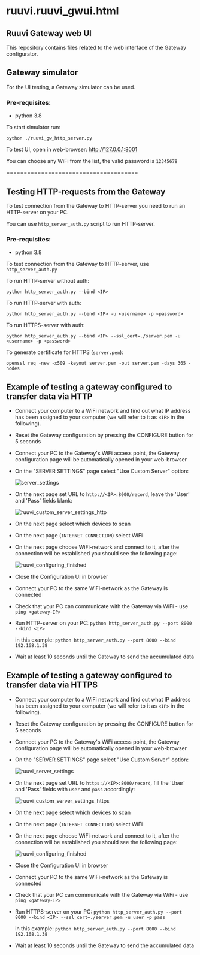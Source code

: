 # ruuvi.ruuvi_gwui.html

## Ruuvi Gateway web UI
This repository contains files related to the web interface of the Gateway configurator. 

## Gateway simulator

For the UI testing, a Gateway simulator can be used.

### Pre-requisites:
* python 3.8

To start simulator run: 

`python ./ruuvi_gw_http_server.py`

To test UI, open in web-browser: http://127.0.0.1:8001

You can choose any WiFi from the list, the valid password is `12345678`

======================================

## Testing HTTP-requests from the Gateway

To test connection from the Gateway to HTTP-server you need to run an HTTP-server on your PC.

You can use `http_server_auth.py` script to run HTTP-server. 

### Pre-requisites:
* python 3.8

To test connection from the Gateway to HTTP-server, use `http_server_auth.py`

To run HTTP-server without auth:

`python http_server_auth.py --bind <IP>`

To run HTTP-server with auth:

`python http_server_auth.py --bind <IP> -u <username> -p <password>`

To run HTTPS-server with auth:

`python http_server_auth.py --bind <IP> --ssl_cert=./server.pem -u <username> -p <password>`

To generate certificate for HTTPS (`server.pem`):

`openssl req -new -x509 -keyout server.pem -out server.pem -days 365 -nodes`

## Example of testing a gateway configured to transfer data via HTTP

* Connect your computer to a WiFi network 
  and find out what IP address has been assigned to your computer 
  (we will refer to it as `<IP>` in the following).
  
* Reset the Gateway configuration by pressing the CONFIGURE button for 5 seconds
  
* Connect your PC to the Gateway's WiFi access point, 
  the Gateway configuration page will be automatically opened in your web-browser
  
* On the "SERVER SETTINGS" page select "Use Custom Server" option: 
  
  ![server_settings](docs/ruuvi_server_settings.png)
  
* On the next page set URL to `http://<IP>:8000/record`, leave the 'User' and 'Pass' fields blank:
  
  ![ruuvi_custom_server_settings_http](docs/ruuvi_custom_server_settings_http.png)
  
* On the next page select which devices to scan
  
* On the next page (`INTERNET CONNECTION`) select WiFi
  
* On the next page choose WiFi-network and connect to it, after the connection will be established you should see the following page:
  
  ![ruuvi_configuring_finished](docs/ruuvi_configuring_finished.png)
  
* Close the Configuration UI in browser
  
* Connect your PC to the same WiFi-network as the Gateway is connected
  
* Check that your PC can communicate with the Gateway via WiFi - use `ping <gateway-IP>`
  
* Run HTTP-server on your PC:
  `python http_server_auth.py --port 8000 --bind <IP>`
  
  in this example: `python http_server_auth.py --port 8000 --bind 192.168.1.38`
  
* Wait at least 10 seconds until the Gateway to send the accumulated data

## Example of testing a gateway configured to transfer data via HTTPS

* Connect your computer to a WiFi network
  and find out what IP address has been assigned to your computer
  (we will refer to it as `<IP>` in the following).
  
* Reset the Gateway configuration by pressing the CONFIGURE button for 5 seconds
  
* Connect your PC to the Gateway's WiFi access point,
  the Gateway configuration page will be automatically opened in your web-browser
  
* On the "SERVER SETTINGS" page select "Use Custom Server" option:

  ![ruuvi_server_settings](docs/ruuvi_server_settings.png)
  
* On the next page set URL to `https://<IP>:8000/record`, 
  fill the 'User' and 'Pass' fields with `user` and `pass` accordingly:

  ![ruuvi_custom_server_settings_https](docs/ruuvi_custom_server_settings_https.png)
* On the next page select which devices to scan
  
* On the next page (`INTERNET CONNECTION`) select WiFi
  
* On the next page choose WiFi-network and connect to it, after the connection will be established you should see the following page:

  ![ruuvi_configuring_finished](docs/ruuvi_configuring_finished.png)
  
* Close the Configuration UI in browser
  
* Connect your PC to the same WiFi-network as the Gateway is connected
  
* Check that your PC can communicate with the Gateway via WiFi - use `ping <gateway-IP>`
  
* Run HTTPS-server on your PC:
  `python http_server_auth.py --port 8000 --bind <IP> --ssl_cert=./server.pem -u user -p pass`
  
  in this example: `python http_server_auth.py --port 8000 --bind 192.168.1.38`
  
* Wait at least 10 seconds until the Gateway to send the accumulated data
